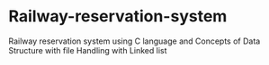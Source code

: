 # Railway-reservation-system
Railway reservation system using C language and Concepts of Data Structure with file Handling with Linked list
